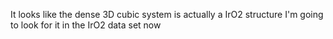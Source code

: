 It looks like the dense 3D cubic system is actually a IrO2 structure
I'm going to look for it in the IrO2 data set now
